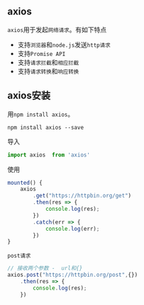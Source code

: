 ## axios

`axios`用于发起`网络请求`。有如下特点

- 支持`浏览器`和`node.js`发送`http请求`
- 支持`Promise API`
- 支持`请求拦截`和`相应拦截`
- 支持`请求转换`和`响应转换`





## axios安装

用`npm install axios`。

```shell
npm install axios --save
```

导入

```js
import axios  from 'axios'
```

使用

```js
mounted() {
	axios
    	.get("https://httpbin.org/get")
    	.then(res => {
        	console.log(res);
    	})
        .catch(err => {
            console.log(err);
    	})
}
```

`post请求`

```js
// 接收两个参数 -  url和{}
axios.post("https://httpbin.org/post",{})
    .then(res => {
    	console.log(res);
    })
```



